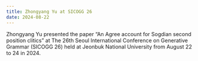 ```yaml
---
title: Zhongyang Yu at SICOGG 26
date: 2024-08-22
---
```


Zhongyang Yu presented the paper “An Agree account for Sogdian second position clitics” at The 26th Seoul International Conference on Generative Grammar (SICOGG 26) held at Jeonbuk National University from August 22 to 24 in 2024.

<!--more-->

